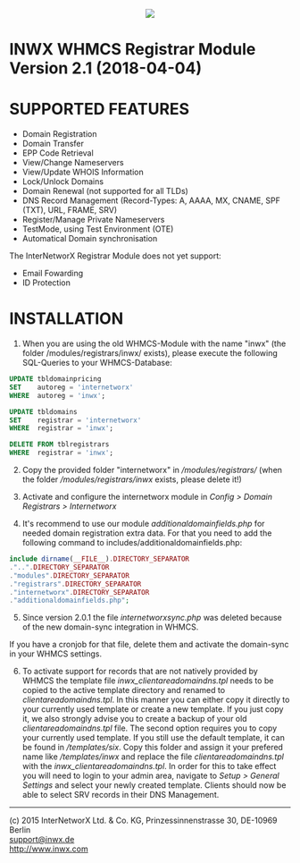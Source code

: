 <p align="center">
  <a href="https://www.inwx.com/en/" target="_blank">
    <img src="https://images.inwx.com/logos/inwx.png">
  </a>
</p>

INWX WHMCS Registrar Module Version 2.1 (2018-04-04)
=========

# SUPPORTED FEATURES

* Domain Registration
* Domain Transfer
* EPP Code Retrieval
* View/Change Nameservers
* View/Update WHOIS Information
* Lock/Unlock Domains
* Domain Renewal (not supported for all TLDs)
* DNS Record Management (Record-Types: A, AAAA, MX, CNAME, SPF (TXT), URL, FRAME, SRV)
* Register/Manage Private Nameservers
* TestMode, using Test Environment (OTE)
* Automatical Domain synchronisation

The InterNetworX Registrar Module does not yet support:

* Email Fowarding
* ID Protection

# INSTALLATION
1. When you are using the old WHMCS-Module with the name "inwx" (the folder 
/modules/registrars/inwx/ exists), please execute the following SQL-Queries
to your WHMCS-Database:

```sql
UPDATE tbldomainpricing 
SET    autoreg = 'internetworx' 
WHERE  autoreg = 'inwx'; 

UPDATE tbldomains 
SET    registrar = 'internetworx' 
WHERE  registrar = 'inwx'; 

DELETE FROM tblregistrars 
WHERE  registrar = 'inwx'; 
```
	
2. Copy the provided folder "internetworx" in */modules/registrars/*
(when the folder */modules/registrars/inwx* exists, please delete it!)
3. Activate and configure the internetworx module in 
*Config > Domain Registrars > Internetworx*

4. It's recommend to use our module *additionaldomainfields.php* for needed 
domain registration extra data. For that you need to add the following 
command to includes/additionaldomainfields.php:

```php
include dirname(__FILE__).DIRECTORY_SEPARATOR
."..".DIRECTORY_SEPARATOR
."modules".DIRECTORY_SEPARATOR
."registrars".DIRECTORY_SEPARATOR
."internetworx".DIRECTORY_SEPARATOR
."additionaldomainfields.php";
```
	
5. Since version 2.0.1 the file *internetworxsync.php* was deleted because of
the new domain-sync integration in WHMCS.

If you have a cronjob for that file, delete them and activate the domain-sync
in your WHMCS settings.

6. To activate support for records that are not natively provided by WHMCS the
template file *inwx_clientareadomaindns.tpl* needs to be copied to the active
template directory and renamed to *clientareadomaindns.tpl*. In this manner you
can either copy it directly to your currently used template or create a new
template. If you just copy it, we also strongly advise you to create a backup
of your old *clientareadomaindns.tpl* file. The second option requires you to
copy your currently used template. If you still use the default template, it
can be found in */templates/six*. Copy this folder and assign it your prefered
name like */templates/inwx* and replace the file *clientareadomaindns.tpl* with
the *inwx_clientareadomaindns.tpl*. In order for this to take effect you will
need to login to your admin area, navigate to *Setup > General Settings* and
select your newly created template. Clients should now be able to select SRV
records in their DNS Management.

____________________________________________________________________________________
(c) 2015 InterNetworX Ltd. & Co. KG, Prinzessinnenstrasse 30, DE-10969 Berlin<br>
support@inwx.de<br>
http://www.inwx.com
